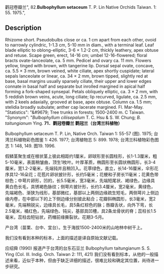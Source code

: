 鹳冠卷瓣兰",
82.**Bulbophyllum setaceum** T. P. Lin Native Orchids Taiwan. 1: 55. 1975.",

## Description
Rhizome short. Pseudobulbs close or ca. 1 cm apart from each other, ovoid to narrowly cylindric, 1-1.3 cm, 5-10 mm in diam., with a terminal leaf. Leaf blade elliptic to oblong-elliptic, 3-6 × 1.2-2 cm, thickly leathery, apex obtuse and retuse. Scape green, erect, 14-16 cm; umbel 12-16-flowered; floral bracts ovate-lanceolate, ca. 5 mm. Pedicel and ovary ca. 11 mm. Flowers yellow, tinged with brown, with tangerine lip. Dorsal sepal ovate, concave, ca. 5.5 × 3 mm, brown veined, white ciliate, apex shortly cuspidate; lateral sepals lanceolate or linear, ca. 34 × 2 mm, brown tipped, slightly red at base, basal margins usually sparsely ciliate, their upper and lower edges connate in basal half and separate but inrolled margined in apical half forming a fork-shaped synsepal. Petals obliquely elliptic, ca. 3 × 2 mm, with 5 reddish brown veins, acute, long ciliate; lip recurved, ligulate, ca. 2.5 mm, with 2 keels adaxially, grooved at base, apex obtuse. Column ca. 1.5 mm; stelidia broadly subulate; anther cap lacerate margined. Fl. Mar-May.
  "Statistics": "&amp;#9679; Tree trunks in forests; 1500-2400 m. C Taiwan.
  "Synonym": "*Bulbophyllum ciliisepalum* T. C. Hsu &amp; S. W. Chung; *B. taitungianum* Ying.
**71．鹳冠卷瓣兰 鹳冠兰（台湾兰科植物）**

Bulbophyllum setaceum T. P. Lin, Native Orch. Taiwan 1: 55-57 (图). 1975; 台湾兰科植物彩色图鉴 1: 426. 1977; 台湾植物志 5: 899. 1978; 台湾兰科植物彩色图志 1: 148, 149. 图19. 1996.

假鳞茎聚生或在根状茎上彼此相距约1厘米，卵球形至长圆柱形，长1-1.3厘米，粗5-10毫米，表面稍皱曲，顶生1枚叶。叶厚革质，椭圆形至长圆状椭圆形，长3-4厘米，宽1.2-2毫米，先端钝并且稍凹入。花葶绿色，直立，长14-16厘米，伞形花序具12-16朵花；花苞片卵状披针形，长约5毫米；花梗和子房长11毫米；花黄色带棕色；中萼片卵形，凹的，长5.5毫米，宽3毫米，先端短尾状、褐绿色，边缘具黄白色长毛，具锈褐色脉纹；侧萼片披针形，长约3.4厘米，宽2毫米，黄绿色，先端褐色、渐狭为线形，基部微红，基部以上两侧边缘疏生短毛，两侧萼片上侧边缘内卷，在中部以下的上下侧边缘分别彼此粘合；花瓣斜椭圆形，长3毫米，宽2毫米，先端稍锐尖，边缘具长毛，具5条红棕色的脉；唇瓣舌状，向外下弯，长2.5毫米，橘红色，先端绿色、钝尖，基部具凹槽，具2条龙骨状的脊；蕊柱长1.5毫米，蕊柱齿短钻状，药帽前缘撕裂状。花期3-5月。

产台湾（苗栗、台中、宜台）。生于海拔1500-2400米的山地林中树干上。

我们没有看到本种的标本，上面的描述是译自原始文献记载。

应绍舜 (1990) 报道产于台湾的台东石豆兰 Bulbophyllum taitungianum S. S. Ying (Col. Ill. Indig. Orch. Taiwan 2: 111, 421) 我们没有看到标本，从他的一般描述来看，近似于本种，但由于缺乏详细的描述，很难比较和确定其位置，尚待进一步研究。
